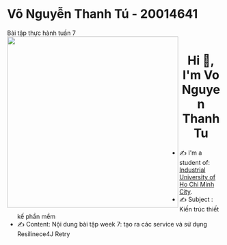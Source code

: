 # Võ Nguyễn Thanh Tú - 20014641 
Bài tập thực hành tuần 7
<img align="left" width="400" src="https://github.githubassets.com/images/modules/profile/profile-first-repo.svg">
<h1 align="center">Hi 👋, I'm Vo Nguyen Thanh Tu</h1>

- ✍ I'm a student of: [Industrial University of Ho Chi Minh City](https://iuh.edu.vn/).
- ✍ Subject : Kiến trúc thiết kế phần mềm
- ✍ Content: Nội dung bài tập week 7: tạo ra các service và sử dụng Resilinece4J Retry
<br />



